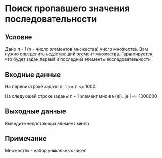 # Поиск пропавшего значения последовательности

## Условие
Дано n - 1 (n - число элементов множества) число множества. Вам нужно определить недостающий элемент множества. Гарантируется, что будет задан первый и последний элементы последовательности

## Входные данные
На первой строке задано n. 1 <= n <= 1000.

На следующей строке заданы n - 1 элемент мно-ва (el). |el| <= 1000000

## Выходные данные
Выведите недостающий элемент мн-ва

## Примечание
Множество - набор уникальных чисел 